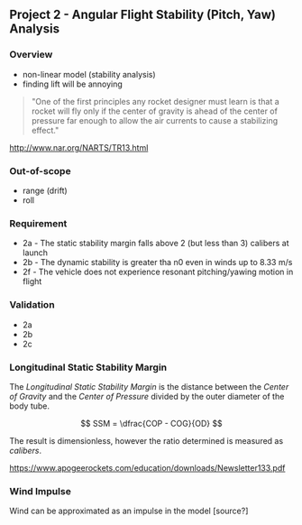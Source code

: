 ## Project 2 - Angular Flight Stability (Pitch, Yaw) Analysis

### Overview
- non-linear model (stability analysis)
 - finding lift will be annoying

> "One of the first principles any rocket designer must learn is that a rocket will fly only if the center of gravity is ahead of the center of pressure far enough to allow the air currents to cause a stabilizing effect."

http://www.nar.org/NARTS/TR13.html

### Out-of-scope

- range (drift)
- roll

### Requirement

- 2a - The static stability margin falls above 2 (but less than 3) calibers at launch
- 2b - The dynamic stability is greater tha n0 even in winds up to 8.33 m/s
- 2f - The vehicle does not experience resonant pitching/yawing motion in flight

### Validation

- 2a  
- 2b
- 2c

### Longitudinal Static Stability Margin

The *Longitudinal Static Stability Margin* is the distance between the *Center of Gravity* and the *Center of Pressure* divided by the outer diameter of the body tube.

$$ SSM = \dfrac{COP - COG}{OD} $$

The result is dimensionless, however the ratio determined is measured as *calibers*. 

https://www.apogeerockets.com/education/downloads/Newsletter133.pdf

### Wind Impulse

Wind can be approximated as an impulse in the model [source?]


